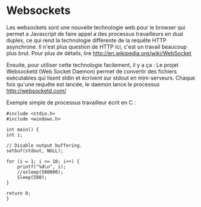 Websockets
===========

Les websockets sont une nouvelle technologie web pour le browser qui permet a Javascript de faire appel a des processus travailleurs en dual duplex, ce qui rend la technologie différente de la requête HTTP asynchrone. Il n'est plus question de HTTP ici, c'est un travail beaucoup plus brut.
Pour plus de détails, lire 
http://en.wikipedia.org/wiki/WebSocket


Ensuite, pour utiliser cette technologie facilement, il y a ça :
Le projet Websocketd (Web Socket Daemon) permet de convertir des fichiers exécutables qui lisent stdin et écrivent sur stdout en mini-serveurs. Chaque fois qu'une requête est lancée, le daemon lance le processus
http://websocketd.com/

Exemple simple de processus travailleur écrit en C :

    #include <stdio.h>
    #include <windows.h>

    int main() {
    int i;

    // Disable output buffering.
    setbuf(stdout, NULL);

    for (i = 1; i <= 10; i++) {
        printf("%d\n", i);
        //usleep(500000);
		Sleep(500);
    }

    return 0;
    }

